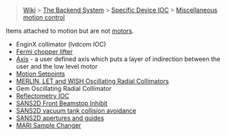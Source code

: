 > [Wiki](Home) > [The Backend System](The-Backend-System) > [Specific Device IOC](Specific-Device-IOC) > [Miscellaneous motion control](Miscellaneous-Motion-Control)

Items attached to motion but are not [motors](Motor-IOCs).

* EnginX collimator (lvdcom IOC)
* [Fermi chopper lifter](Fermi-Chopper-Lifter)
* [Axis](Axis) - a user defined axis which puts a layer of indirection between the user and the low level motor
* [Motion Setpoints](Motion-Set-points)
* [MERLIN, LET and WISH Oscillating Radial Collimators](MERLIN,-LET-and-WISH-Oscillating-radial-collimators)
* Gem Oscillating Radial Collimator
* [Reflectometry IOC](Reflectometry-IOC)
* [SANS2D Front Beamstop Inhibit](SANS2D-Front-Beam-Stop-inhibit-movement)
* [SANS2D vacuum tank collision avoidance](SANS2D-vacuum-tank-collision-avoidance)
* [SANS2D apertures and guides](SANS2D-apertures-and-guides)
* [MARI Sample Changer](MARI-Sample-Changer)